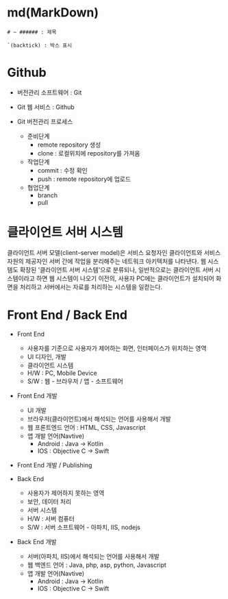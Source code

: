 # md(MarkDown)

```
# ~ ###### : 제목

`(backtick) : 박스 표시
```

# Github

- 버전관리 소프트웨어 : Git
- Git 웹 서비스 : Github

- Git 버전관리 프로세스
  - 준비단계
    - remote repository 생성
    - clone : 로컬위치에 repository를 가져옴
  - 작업단계
    - commit : 수정 확인
    - push : remote repository에 업로드
  - 협업단계
    - branch
    - pull

# 클라이언트 서버 시스템
클라이언트 서버 모델(client–server model)은 서비스 요청자인 클라이언트와 서비스 자원의 제공자인 서버 간에 작업을 분리해주는 네트워크 아키텍처를 나타낸다. 웹 시스템도 확장된 '클라이언트 서버 시스템'으로 분류되나, 일반적으로는 클라이언트 서버 시스템이라고 하면 웹 시스템이 나오기 이전의, 사용자 PC에는 클라이언트가 설치되어 화면을 처리하고 서버에서는 자료를 처리하는 시스템을 일컫는다.

# Front End / Back End

- Front End
  - 사용자를 기준으로 사용자가 제어하는 화면, 인터페이스가 위치하는 영역
  - UI 디자인, 개발
  - 클라이언트 시스템
  - H/W : PC, Mobile Device
  - S/W : 웹 - 브라우저 / 앱 - 소프트웨어
- Front End 개발
  - UI 개발
  - 브라우저(클라이언트)에서 해석되는 언어를 사용해서 개발
  - 웹 프론트엔드 언어 : HTML, CSS, Javascript
  - 앱 개발 언어(Navtive)
    - Android : Java -> Kotlin
    - IOS : Objective C -> Swift
- Front End 개발 / Publishing

- Back End
  - 사용자가 제어하지 못하는 영역
  - 보안, 데이터 처리
  - 서버 시스템
  - H/W : 서버 컴퓨터
  - S/W : 서버 소프트웨어 - 아파치, IIS, nodejs
- Back End 개발
  - 서버(아파치, IIS)에서 해석되는 언어를 사용해서 개발
  - 웹 백엔드 언어 : Java, php, asp, python, Javascript
  - 앱 개발 언어(Navtive)
    - Android : Java -> Kotlin
    - IOS : Objective C -> Swift
